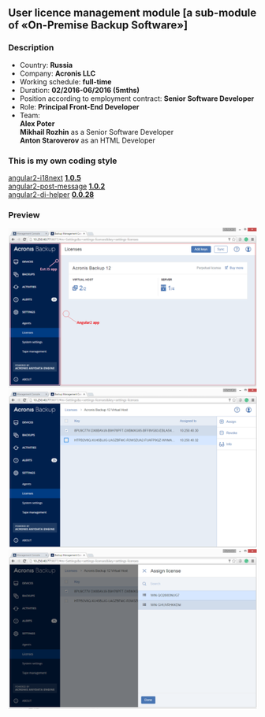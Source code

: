 ## User licence management module [a sub-module of «On-Premise Backup Software»]

### Description  

* Country: **Russia**  
* Company: **Acronis LLC**  
* Working schedule: **full-time**  
* Duration: **02/2016-06/2016 (5mths)**  
* Position according to employment contract: **Senior Software Developer**  
* Role: **Principal Front-End Developer**  
* Team:  
**Alex Poter**  
**Mikhail Rozhin** as a Senior Software Developer  
**Anton Staroverov** as an HTML Developer  

### This is my own coding style  

[angular2-i18next](https://github.com/apoterenko/angular2-i18next) [**1.0.5**](https://www.npmjs.com/package/angular2-i18next)  
[angular2-post-message](https://github.com/apoterenko/angular2-post-message) [**1.0.2**](https://www.npmjs.com/package/angular2-post-message)  
[angular2-di-helper](https://github.com/apoterenko/angular2-di-helper) [**0.0.28**](https://www.npmjs.com/package/angular2-di-helper)  

### Preview  

![000.png](preview/000.png)  
![001.png](preview/001.png)  
![002.png](preview/002.png)  